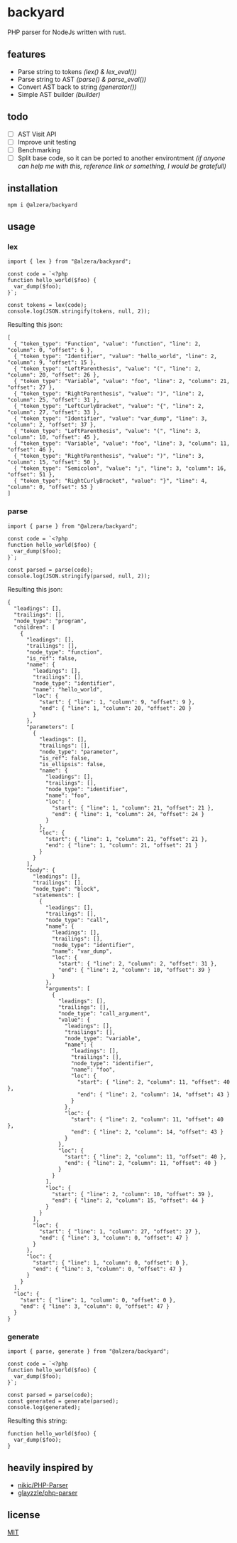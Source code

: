 # backyard

PHP parser for NodeJs written with rust.

## features

- Parse string to tokens _(lex() & lex_eval())_
- Parse string to AST _(parse() & parse_eval())_
- Convert AST back to string _(generator())_
- Simple AST builder _(builder)_

## todo

- [ ] AST Visit API
- [ ] Improve unit testing
- [ ] Benchmarking
- [ ] Split base code, so it can be ported to another environtment _(if anyone can help me with this, reference link or something, I would be gratefull)_

## installation

    npm i @alzera/backyard

## usage

### lex

    import { lex } from "@alzera/backyard";

    const code = `<?php
    function hello_world($foo) {
      var_dump($foo);
    }`;

    const tokens = lex(code);
    console.log(JSON.stringify(tokens, null, 2));

Resulting this json:

    [
      { "token_type": "Function", "value": "function", "line": 2, "column": 0, "offset": 6 },
      { "token_type": "Identifier", "value": "hello_world", "line": 2, "column": 9, "offset": 15 },
      { "token_type": "LeftParenthesis", "value": "(", "line": 2, "column": 20, "offset": 26 },
      { "token_type": "Variable", "value": "foo", "line": 2, "column": 21, "offset": 27 },
      { "token_type": "RightParenthesis", "value": ")", "line": 2, "column": 25, "offset": 31 },
      { "token_type": "LeftCurlyBracket", "value": "{", "line": 2, "column": 27, "offset": 33 },
      { "token_type": "Identifier", "value": "var_dump", "line": 3, "column": 2, "offset": 37 },
      { "token_type": "LeftParenthesis", "value": "(", "line": 3, "column": 10, "offset": 45 },
      { "token_type": "Variable", "value": "foo", "line": 3, "column": 11, "offset": 46 },
      { "token_type": "RightParenthesis", "value": ")", "line": 3, "column": 15, "offset": 50 },
      { "token_type": "Semicolon", "value": ";", "line": 3, "column": 16, "offset": 51 },
      { "token_type": "RightCurlyBracket", "value": "}", "line": 4, "column": 0, "offset": 53 }
    ]

### parse

    import { parse } from "@alzera/backyard";

    const code = `<?php
    function hello_world($foo) {
      var_dump($foo);
    }`;

    const parsed = parse(code);
    console.log(JSON.stringify(parsed, null, 2));

Resulting this json:

    {
      "leadings": [],
      "trailings": [],
      "node_type": "program",
      "children": [
        {
          "leadings": [],
          "trailings": [],
          "node_type": "function",
          "is_ref": false,
          "name": {
            "leadings": [],
            "trailings": [],
            "node_type": "identifier",
            "name": "hello_world",
            "loc": {
              "start": { "line": 1, "column": 9, "offset": 9 },
              "end": { "line": 1, "column": 20, "offset": 20 }
            }
          },
          "parameters": [
            {
              "leadings": [],
              "trailings": [],
              "node_type": "parameter",
              "is_ref": false,
              "is_ellipsis": false,
              "name": {
                "leadings": [],
                "trailings": [],
                "node_type": "identifier",
                "name": "foo",
                "loc": {
                  "start": { "line": 1, "column": 21, "offset": 21 },
                  "end": { "line": 1, "column": 24, "offset": 24 }
                }
              },
              "loc": {
                "start": { "line": 1, "column": 21, "offset": 21 },
                "end": { "line": 1, "column": 21, "offset": 21 }
              }
            }
          ],
          "body": {
            "leadings": [],
            "trailings": [],
            "node_type": "block",
            "statements": [
              {
                "leadings": [],
                "trailings": [],
                "node_type": "call",
                "name": {
                  "leadings": [],
                  "trailings": [],
                  "node_type": "identifier",
                  "name": "var_dump",
                  "loc": {
                    "start": { "line": 2, "column": 2, "offset": 31 },
                    "end": { "line": 2, "column": 10, "offset": 39 }
                  }
                },
                "arguments": [
                  {
                    "leadings": [],
                    "trailings": [],
                    "node_type": "call_argument",
                    "value": {
                      "leadings": [],
                      "trailings": [],
                      "node_type": "variable",
                      "name": {
                        "leadings": [],
                        "trailings": [],
                        "node_type": "identifier",
                        "name": "foo",
                        "loc": {
                          "start": { "line": 2, "column": 11, "offset": 40 },
                          "end": { "line": 2, "column": 14, "offset": 43 }
                        }
                      },
                      "loc": {
                        "start": { "line": 2, "column": 11, "offset": 40 },
                        "end": { "line": 2, "column": 14, "offset": 43 }
                      }
                    },
                    "loc": {
                      "start": { "line": 2, "column": 11, "offset": 40 },
                      "end": { "line": 2, "column": 11, "offset": 40 }
                    }
                  }
                ],
                "loc": {
                  "start": { "line": 2, "column": 10, "offset": 39 },
                  "end": { "line": 2, "column": 15, "offset": 44 }
                }
              }
            ],
            "loc": {
              "start": { "line": 1, "column": 27, "offset": 27 },
              "end": { "line": 3, "column": 0, "offset": 47 }
            }
          },
          "loc": {
            "start": { "line": 1, "column": 0, "offset": 0 },
            "end": { "line": 3, "column": 0, "offset": 47 }
          }
        }
      ],
      "loc": {
        "start": { "line": 1, "column": 0, "offset": 0 },
        "end": { "line": 3, "column": 0, "offset": 47 }
      }
    }

### generate

    import { parse, generate } from "@alzera/backyard";

    const code = `<?php
    function hello_world($foo) {
      var_dump($foo);
    }`;

    const parsed = parse(code);
    const generated = generate(parsed);
    console.log(generated);

Resulting this string:

    function hello_world($foo) {
      var_dump($foo);
    }

## heavily inspired by

- [nikic/PHP-Parser](https://github.com/nikic/PHP-Parser)
- [glayzzle/php-parser](https://github.com/glayzzle/php-parser)

## license

[MIT](https://github.com/Alzera/backyard/blob/main/LICENSE)
